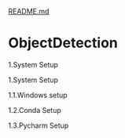 [README.md](https://github.com/harishsdev/ObjectDetection/files/7097674/README.md)
# ObjectDetection

1.System Setup



1.System Setup

  1.1.Windows setup
  
  1.2.Conda Setup
  
  1.3.Pycharm Setup


